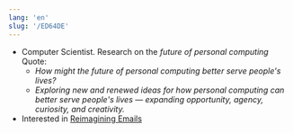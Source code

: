 ```yaml
---
lang: 'en'
slug: '/ED64DE'
---
```


- Computer Scientist. Research on the _future of personal computing_ Quote:
  - _How might the future of personal computing better serve people's lives?_
  - _Exploring new and renewed ideas for how personal computing can better serve people's lives — expanding opportunity, agency, curiosity, and creativity._
- Interested in [Reimagining Emails](./../.././docs/pages/Reimagining%20Emails.md)

<head>
  <html lang="en-US"/>
</head>
